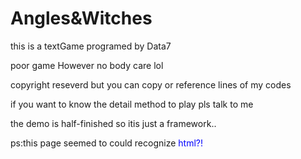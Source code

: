 # Angles&Witches
this is a textGame programed by Data7<p>
poor game However no body care lol<p>
copyright reseverd but you can copy or reference lines of my codes<p>
if you want to know the detail method to play pls talk to me<p>
the demo is half-finished so itis just a framework..<p>
ps:this page seemed to could recognize <font color="blue">html?!</font>
